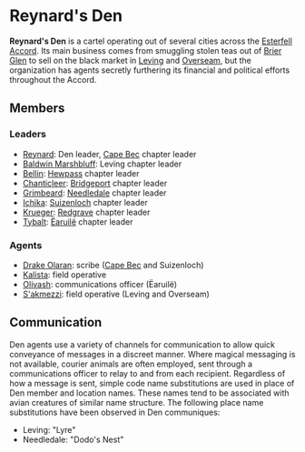 # Reynard's Den

**Reynard's Den** is a cartel operating out of several cities across the [Esterfell Accord](../../ch-2-people-of-mote/societies/esterfell-accord/esterfell-accord.md). Its main business comes from smuggling stolen teas out of [Brier Glen](../../ch-2-people-of-mote/societies/esterfell-accord/brier-glen.md) to sell on the black market in [Leving](../../ch-2-people-of-mote/societies/esterfell-accord/leving/leving.md) and [Overseam](../../ch-2-people-of-mote/societies/esterfell-accord/overseam.md), but the organization has agents secretly furthering its financial and political efforts throughout the Accord.

## Members

### Leaders

- [Reynard](members/reynard.md): Den leader, [Cape Bec](../../ch-2-people-of-mote/societies/esterfell-accord/cape-bec/cape-bec.md) chapter leader
- [Baldwin Marshbluff](../gilded-purse/members/baldwin-marshbluff.md): Leving chapter leader
- [Bellin](members/bellin.md): [Hewpass](../../ch-2-people-of-mote/societies/esterfell-accord/hewpass.md) chapter leader
- [Chanticleer](members/chanticleer.md): [Bridgeport](../../ch-2-people-of-mote/societies/esterfell-accord/bridgeport.md) chapter leader
- [Grimbeard](members/grimbeard.md): [Needledale](../../ch-2-people-of-mote/societies/esterfell-accord/needledale.md) chapter leader
- [Ichika](members/ichika.md): [Suizenloch](../../ch-2-people-of-mote/societies/esterfell-accord/suizenloch.md) chapter leader
- [Krueger](members/krueger.md): [Redgrave](../../ch-2-people-of-mote/societies/esterfell-accord/redgrave.md) chapter leader
- [Tybalt](members/tybalt.md): [Ëaruilë](../../ch-2-people-of-mote/societies/esterfell-accord/earuile.md) chapter leader

### Agents

- [Drake Olaran](members/drake-olaran.md): scribe ([Cape Bec](../../ch-2-people-of-mote/societies/esterfell-accord/cape-luz.md) and Suizenloch)
- [Kalista](members/kalista.md): field operative
- [Olivash](members/olivash.md): communications officer (Ëaruilë)
- [S'akmezzi](members/sakmezzi.md): field operative (Leving and Overseam)

## Communication

Den agents use a variety of channels for communication to allow quick conveyance of messages in a discreet manner. Where magical messaging is not available, courier animals are often employed, sent through a communications officer to relay to and from each recipient. Regardless of how a message is sent, simple code name substitutions are used in place of Den member and location names. These names tend to be associated with avian creatures of similar name structure. The following place name substitutions have been observed in Den communiques:

- Leving: "Lyre"
- Needledale: "Dodo's Nest"
